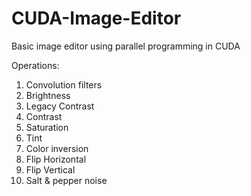 # CUDA-Image-Editor
Basic image editor using parallel programming in CUDA

Operations:
1. Convolution filters
2. Brightness
3. Legacy Contrast
4. Contrast
5. Saturation
6. Tint
7. Color inversion
8. Flip Horizontal
9. Flip Vertical
10.  Salt & pepper noise
